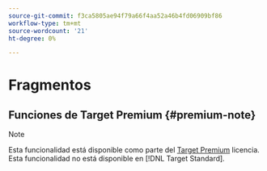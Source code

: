 ```yaml
---
source-git-commit: f3ca5805ae94f79a66f4aa52a46b4fd06909bf86
workflow-type: tm+mt
source-wordcount: '21'
ht-degree: 0%

---
```

# Fragmentos

## Funciones de Target Premium {#premium-note}

>[!NOTE]
>
>Esta funcionalidad está disponible como parte del [Target Premium](/help/c-intro/intro.md#premium) licencia. Esta funcionalidad no está disponible en [!DNL Target Standard].



